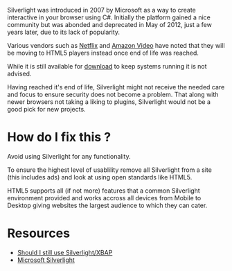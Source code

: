 Silverlight was introduced in 2007 by Microsoft as a way to create interactive in your browser using C#. Initially the platform gained a nice community but was abonded and deprecated in May of 2012, just a few years later, due to its lack of popularity.

Various vendors such as [Netflix](https://www.netflix.com/za/) and [Amazon Video](http://www.amazon.com/video) have noted that they will be moving to HTML5 players instead once end of life was reached.

While it is still available for [download](http://www.microsoft.com/silverlight/) to keep systems running it is not advised.

Having reached it's end of life, Silverlight might not receive the needed care and focus to ensure security does not become a problem. That along with newer browsers not taking a liking to plugins, Silverlight would not be a good pick for new projects.

# How do I fix this ?

Avoid using Silverlight for any functionality.

To ensure the highest level of usablility remove all Silverlight from a site (this includes ads) and look at using open standards like HTML5. 

HTML5 supports all (if not more) features that a common Silverlight environment provided and works accross all devices from Mobile to Desktop giving websites the largest audience to which they can cater.

# Resources

* [Should I still use Silverlight/XBAP](http://stackoverflow.com/questions/32880760/should-i-still-use-silverlight-xbap)
* [Microsoft Silverlight](https://en.wikipedia.org/wiki/Microsoft_Silverlight)
